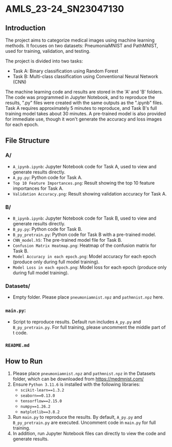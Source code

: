 # AMLS_23-24_SN23047130

## Introduction
The project aims to categorize medical images using machine learning methods. It focuses on two datasets: PneumoniaMNIST and PathMNIST, used for training, validation, and testing.

The project is divided into two tasks:
- Task A: Binary classification using Random Forest
- Task B: Multi-class classification using Conventional Neural Network (CNN)

The machine learning code and results are stored in the 'A' and 'B' folders. The code was programmed in Jupyter Notebook, and to reproduce the results, ".py" files were created with the same outputs as the ".ipynb" files. Task A requires approximately 5 minutes to reproduce, and Task B's full training model takes about 30 minutes. A pre-trained model is also provided for immediate use, though it won't generate the accuracy and loss images for each epoch.

## File Structure

### A/
- `A_ipynb.ipynb`: Jupyter Notebook code for Task A, used to view and generate results directly.
- `A_py.py`: Python code for Task A.
- `Top 10 Feature Importances.png`: Result showing the top 10 feature importances for Task A.
- `Validation Accuracy.png`: Result showing validation accuracy for Task A.

### B/
- `B_ipynb.ipynb`: Jupyter Notebook code for Task B, used to view and generate results directly.
- `B_py.py`: Python code for Task B.
- `B_py_pretrain.py`: Python code for Task B with a pre-trained model.
- `CNN_model.h5`: The pre-trained model file for Task B.
- `Confusion Matrix Heatmap.png`: Heatmap of the confusion matrix for Task B.
- `Model Accuracy in each epoch.png`: Model accuracy for each epoch (produce only during full model training).
- `Model Loss in each epoch.png`: Model loss for each epoch (produce only during full model training).

### Datasets/
- Empty folder. Please place `pneumoniamnist.npz` and `pathmnist.npz` here.

### `main.py`:
- Script to reproduce results. Default run includes `A_py.py` and `B_py_pretrain.py`. For full training, please uncomment the middle part of t code.

### `README.md`

## How to Run

1. Please place `pneumoniamnist.npz` and `pathmnist.npz` in the Datasets folder, which can be downloaded from https://medmnist.com/
2. Ensure `Python 3.11.6` is installed with the following libraries:
   - `scikit-learn==1.3.2`
   - `seaborn==0.13.0`
   - `tensorflow==2.15.0`
   - `numpy==1.26.2`
   - `matplotlib==3.8.2`
3. Run `main.py` to reproduce the results. By default, `A_py.py` and `B_py_pretrain.py` are executed. Uncomment code in `main.py` for full training.
4. In addition, run Jupyter Notebook files can directly to view the code and generate results.







